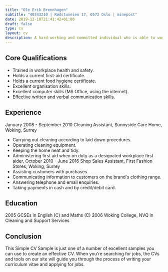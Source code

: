 ```yaml
---
title: "Ole Erik Brennhagen"
subtitle: "40343210 | Rødstuveien 17, 0572 Oslo | minepost"
date: 2019-12-10T21:41:42+01:00
draft: false
type: cv
layout: cv
description: A hard-working and committed individual who is able to work well as part of a team as well as under own initiative. Has excellent communication skills and is able to liaise with colleagues and customers in a professional manner. Trustworthy and reliable and able to follow instructions to maintain a high work output with great accuracy and efficiency. Always smartly presented, easy to get on with and has excellent timekeeping skills.
---
```


Core Qualifications
------------------
- Trained in workplace health and safety.
- Holds a current first-aid certificate.
- Holds a current food hygiene certificate.
- Excellent organisation skills.
- Excellent computer skills (MS Office, using the internet).
- Effective written and verbal communication skills.

Experience
------------------
January 2008 - September 2010 Cleaning Assistant, Sunnyside Care Home, Woking, Surrey
- Carrying out cleaning according to laid down procedures.
- Operating cleaning equipment.
- Keeping the home neat and tidy.
- Administering first aid when on duty as a designated workplace first aider.
October 2010 - June 2016 Shop Sales Assistant, First Fashion Stores, Woking, Surrey
- Assisting customers with purchases.
- Communicating information to customers on the brand's clothing range.
- Answering telephone and email enquiries.
- Taking payments in cash and by credit/debit card.

Education
------------------
2005 GCSEs in English (C) and Maths (C) 2006 Woking College, NVQ in Cleaning and Support Services

Conclusion
------------------
This Simple CV Sample is just one of a number of excellent samples you can use to create an effective CV. When you're searching for jobs, the CVs and tools on our site will guide you through the process of writing your curriculum vitae and applying for jobs.